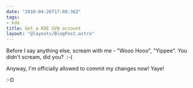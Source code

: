 ```yaml
---
date: "2010-04-26T17:08:36Z"
tags:
- kde
title: Got a KDE SVN account
layout: "@layouts/BlogPost.astro"
---
```


Before I say anything else, scream with me - "Wooo Hooo", "Yippee". You didn't scream, did you?  :-(

Anyway, I'm officially allowed to commit my changes now! Yaye!

:-D
